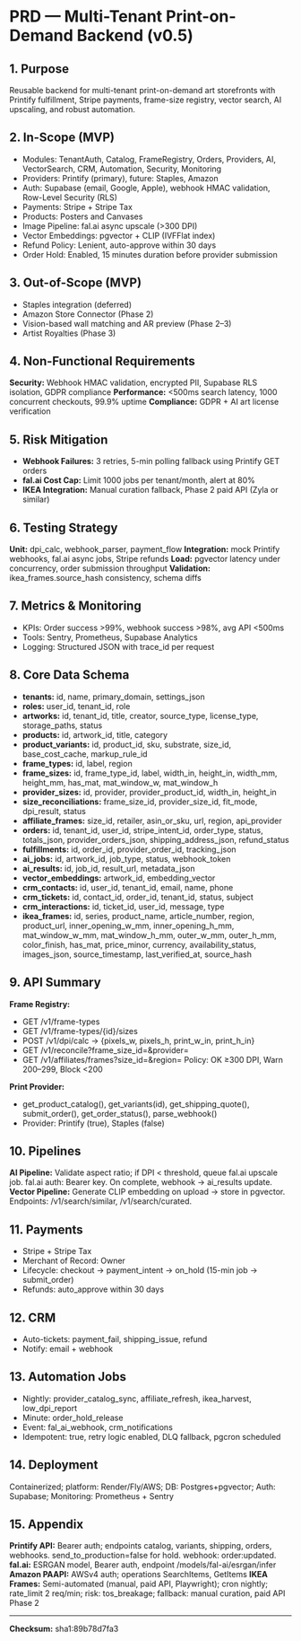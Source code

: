# PRD — Multi-Tenant Print-on-Demand Backend (v0.5)

## 1. Purpose
Reusable backend for multi-tenant print-on-demand art storefronts with Printify fulfillment, Stripe payments, frame-size registry, vector search, AI upscaling, and robust automation.

## 2. In-Scope (MVP)
- Modules: TenantAuth, Catalog, FrameRegistry, Orders, Providers, AI, VectorSearch, CRM, Automation, Security, Monitoring
- Providers: Printify (primary), future: Staples, Amazon
- Auth: Supabase (email, Google, Apple), webhook HMAC validation, Row-Level Security (RLS)
- Payments: Stripe + Stripe Tax
- Products: Posters and Canvases
- Image Pipeline: fal.ai async upscale (>300 DPI)
- Vector Embeddings: pgvector + CLIP (IVFFlat index)
- Refund Policy: Lenient, auto-approve within 30 days
- Order Hold: Enabled, 15 minutes duration before provider submission

## 3. Out-of-Scope (MVP)
- Staples integration (deferred)
- Amazon Store Connector (Phase 2)
- Vision-based wall matching and AR preview (Phase 2–3)
- Artist Royalties (Phase 3)

## 4. Non-Functional Requirements
**Security:** Webhook HMAC validation, encrypted PII, Supabase RLS isolation, GDPR compliance
**Performance:** <500ms search latency, 1000 concurrent checkouts, 99.9% uptime
**Compliance:** GDPR + AI art license verification

## 5. Risk Mitigation
- **Webhook Failures:** 3 retries, 5-min polling fallback using Printify GET orders
- **fal.ai Cost Cap:** Limit 1000 jobs per tenant/month, alert at 80%
- **IKEA Integration:** Manual curation fallback, Phase 2 paid API (Zyla or similar)

## 6. Testing Strategy
**Unit:** dpi_calc, webhook_parser, payment_flow
**Integration:** mock Printify webhooks, fal.ai async jobs, Stripe refunds
**Load:** pgvector latency under concurrency, order submission throughput
**Validation:** ikea_frames.source_hash consistency, schema diffs

## 7. Metrics & Monitoring
- KPIs: Order success >99%, webhook success >98%, avg API <500ms
- Tools: Sentry, Prometheus, Supabase Analytics
- Logging: Structured JSON with trace_id per request

## 8. Core Data Schema
- **tenants:** id, name, primary_domain, settings_json
- **roles:** user_id, tenant_id, role
- **artworks:** id, tenant_id, title, creator, source_type, license_type, storage_paths, status
- **products:** id, artwork_id, title, category
- **product_variants:** id, product_id, sku, substrate, size_id, base_cost_cache, markup_rule_id
- **frame_types:** id, label, region
- **frame_sizes:** id, frame_type_id, label, width_in, height_in, width_mm, height_mm, has_mat, mat_window_w, mat_window_h
- **provider_sizes:** id, provider, provider_product_id, width_in, height_in
- **size_reconciliations:** frame_size_id, provider_size_id, fit_mode, dpi_result, status
- **affiliate_frames:** size_id, retailer, asin_or_sku, url, region, api_provider
- **orders:** id, tenant_id, user_id, stripe_intent_id, order_type, status, totals_json, provider_orders_json, shipping_address_json, refund_status
- **fulfillments:** id, order_id, provider_order_id, tracking_json
- **ai_jobs:** id, artwork_id, job_type, status, webhook_token
- **ai_results:** id, job_id, result_url, metadata_json
- **vector_embeddings:** artwork_id, embedding_vector
- **crm_contacts:** id, user_id, tenant_id, email, name, phone
- **crm_tickets:** id, contact_id, order_id, tenant_id, status, subject
- **crm_interactions:** id, ticket_id, user_id, message, type
- **ikea_frames:** id, series, product_name, article_number, region, product_url, inner_opening_w_mm, inner_opening_h_mm, mat_window_w_mm, mat_window_h_mm, outer_w_mm, outer_h_mm, color_finish, has_mat, price_minor, currency, availability_status, images_json, source_timestamp, last_verified_at, source_hash

## 9. API Summary
**Frame Registry:**
- GET /v1/frame-types
- GET /v1/frame-types/{id}/sizes
- POST /v1/dpi/calc → {pixels_w, pixels_h, print_w_in, print_h_in}
- GET /v1/reconcile?frame_size_id=&provider=
- GET /v1/affiliates/frames?size_id=&region=
Policy: OK ≥300 DPI, Warn 200–299, Block <200

**Print Provider:**
- get_product_catalog(), get_variants(id), get_shipping_quote(), submit_order(), get_order_status(), parse_webhook()
- Provider: Printify (true), Staples (false)

## 10. Pipelines
**AI Pipeline:** Validate aspect ratio; if DPI < threshold, queue fal.ai upscale job. fal.ai auth: Bearer key. On complete, webhook → ai_results update.
**Vector Pipeline:** Generate CLIP embedding on upload → store in pgvector. Endpoints: /v1/search/similar, /v1/search/curated.

## 11. Payments
- Stripe + Stripe Tax
- Merchant of Record: Owner
- Lifecycle: checkout → payment_intent → on_hold (15-min job → submit_order)
- Refunds: auto_approve within 30 days

## 12. CRM
- Auto-tickets: payment_fail, shipping_issue, refund
- Notify: email + webhook

## 13. Automation Jobs
- Nightly: provider_catalog_sync, affiliate_refresh, ikea_harvest, low_dpi_report
- Minute: order_hold_release
- Event: fal_ai_webhook, crm_notifications
- Idempotent: true, retry logic enabled, DLQ fallback, pgcron scheduled

## 14. Deployment
Containerized; platform: Render/Fly/AWS; DB: Postgres+pgvector; Auth: Supabase; Monitoring: Prometheus + Sentry

## 15. Appendix
**Printify API:** Bearer auth; endpoints catalog, variants, shipping, orders, webhooks. send_to_production=false for hold. webhook: order:updated.
**fal.ai:** ESRGAN model, Bearer auth, endpoint /models/fal-ai/esrgan/infer
**Amazon PAAPI:** AWSv4 auth; operations SearchItems, GetItems
**IKEA Frames:** Semi-automated (manual, paid API, Playwright); cron nightly; rate_limit 2 req/min; risk: tos_breakage; fallback: manual curation, paid API Phase 2

---
**Checksum:** sha1:89b78d7fa3